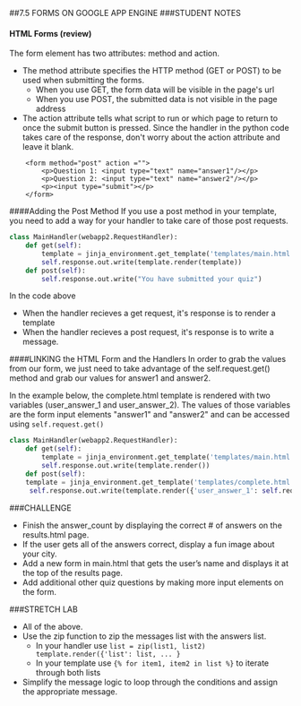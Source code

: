 ##7.5 FORMS ON GOOGLE APP ENGINE
###STUDENT NOTES
#### HTML Forms (review)

The form element has two attributes: method and action.
* The method attribute specifies the HTTP method (GET or POST) to be used when submitting the forms. 
  * When you use GET, the form data will be visible in the page's url
  * When you use POST, the submitted data is not visible in the page address
* The action attribute tells what script to run or which page to return to once the submit button is pressed. Since the handler in the python code takes care of the response, don't worry about the action attribute and leave it blank. 

```
	<form method="post" action ="">
		<p>Question 1: <input type="text" name="answer1"/></p>
		<p>Question 2: <input type="text" name="answer2"/></p>
		<p><input type="submit"></p>
	</form>
```


####Adding the  Post Method
If you use a post method in your template, you need to add a way for your handler to take care of those post requests.


```python
class MainHandler(webapp2.RequestHandler):
    def get(self):
    	template = jinja_environment.get_template('templates/main.html')
    	self.response.out.write(template.render(template))
    def post(self):
    	self.response.out.write("You have submitted your quiz")
```
In the code above
* When the handler recieves a get request, it's response is to render a template
* When the handler recieves a post request, it's response is to write a message. 

####LINKING the HTML Form and the Handlers
In order to grab the values from our form, we just need to take advantage of the self.request.get() method and grab our values for answer1 and answer2.

In the example below, the complete.html template is rendered with two variables (user_answer_1 and user_answer_2). The values of those variables are the form input elements "answer1" and "answer2" and can be accessed using `self.request.get()`

```python
class MainHandler(webapp2.RequestHandler):
    def get(self):
    	template = jinja_environment.get_template('templates/main.html')
    	self.response.out.write(template.render())
    def post(self):
    template = jinja_environment.get_template('templates/complete.html')
     self.response.out.write(template.render({'user_answer_1': self.request.get(answer1), 'user_answer_2': self.request.get(answer2)}))
```    		
###CHALLENGE
* Finish the answer_count by displaying the correct # of answers on the results.html page. 
* If the user gets all of the answers correct, display a fun image about your city.
* Add a new form in main.html that gets the user’s name and displays it at the top of the results page.
* Add additional other quiz questions by making more input elements on  the form. 

###STRETCH LAB 
* All of the above. 
* Use the zip function to zip the messages list with the answers list.
  * In your handler use `list = zip(list1, list2) 
  template.render({'list': list, ... }`
  * In your template use
  `{% for item1, item2 in list %}`
  to iterate through both lists
* Simplify the message logic to loop through the conditions and assign the appropriate message. 
